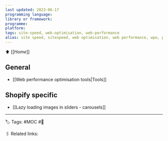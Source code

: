 ```yaml
---
last updated: 2023-06-17
programming language:
library or framework:
programme:
platform:
tags: site-speed, web-optimisation, web-performance
alias: site speed, sitespeed, web optimisation, web performance, wpo, performance
---
```


⬆ [[_Home_]]

## General

- [[Web performance optimisation tools|Tools]]

## Shopify specific

- [[Lazy loading images in sliders - carousels]]

---

🏷 Tags: #MOC #🌱

🖇 Related links:
